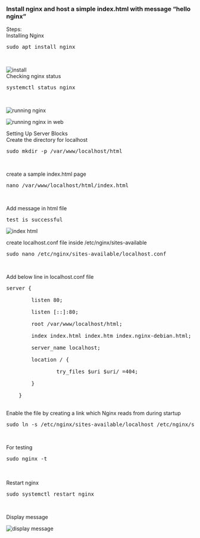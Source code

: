 ### Install nginx and host a simple index.html with message “hello nginx”
Steps:<br/>
Installing Nginx<br/>
<pre>sudo apt install nginx</pre> <br/>

![install](https://user-images.githubusercontent.com/53372486/141984734-26ca0f29-2121-473d-b314-23d8f3115e61.png)
<br/>
Checking nginx status<br/>
<pre>systemctl status nginx</pre> <br/>

![running nginx](https://user-images.githubusercontent.com/53372486/141984743-a0cda6bb-f201-4c37-93ac-24100e0632f2.png)
<br/>

![running nginx in web](https://user-images.githubusercontent.com/53372486/141984751-fc824c80-f856-43a7-8981-4644b2932f35.png)
<br/>

Setting Up Server Blocks<br/>
Create the directory for localhost<br/>
<pre>sudo mkdir -p /var/www/localhost/html</pre> <br/>
create a sample index.html page<br/>
<pre>nano /var/www/localhost/html/index.html</pre> <br/>
Add message in html file<br/>
<pre>test is successful</pre>

![index html](https://user-images.githubusercontent.com/53372486/141984764-239883a7-fd96-4aad-ad75-6e1e9390e695.png)<br/>

create localhost.conf file inside /etc/nginx/sites-available<br/>
<pre>sudo nano /etc/nginx/sites-available/localhost.conf</pre> <br/>
Add below line in localhost.conf file<br/>
<pre>server {<br/>
        listen 80;<br/>
        listen [::]:80;<br/>
        root /var/www/localhost/html;<br/>
        index index.html index.htm index.nginx-debian.html;<br/>
        server_name localhost;<br/>
        location / {<br/>
                try_files $uri $uri/ =404;<br/>
        }<br/>
    }</pre>
    
<br/>
 Enable the file by creating a link which Nginx reads from during startup<br/>
<pre>sudo ln -s /etc/nginx/sites-available/localhost /etc/nginx/sites-enabled/</pre> <br/>

For testing<br/>
    <pre>sudo nginx -t</pre>   
    <br/>
Restart nginx<br/>
<pre>sudo systemctl restart nginx</pre><br/>
Display message<br/>

![display message](https://user-images.githubusercontent.com/53372486/141984772-f6075d6c-3440-4dda-8a3a-b00634fc8532.png)

